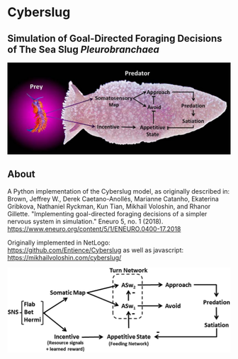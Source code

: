 # Cyberslug
## Simulation of Goal-Directed Foraging Decisions of The Sea Slug *Pleurobranchaea*

![graphical abstract from paper](./docs/static/images/F1.large.jpg)

## About

A Python implementation of the Cyberslug model, as originally described in:  
Brown, Jeffrey W., Derek Caetano-Anollés, Marianne Catanho, Ekaterina Gribkova, Nathaniel Ryckman, Kun Tian, Mikhail Voloshin, and Rhanor Gillette. "Implementing goal-directed foraging decisions of a simpler nervous system in simulation." Eneuro 5, no. 1 (2018).  
https://www.eneuro.org/content/5/1/ENEURO.0400-17.2018

Originally implemented in NetLogo:  
https://github.com/Entience/Cyberslug
as well as javascript:  
https://mikhailvoloshin.com/cyberslug/

![model schematic, figure 3 of paper](./docs/static/images/F3.large.jpg)